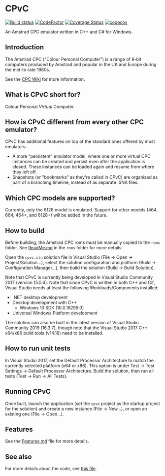 # CPvC

[![Build status](https://badge.buildkite.com/d5ba19b44c23f47b75db350b462738bf1dc048311058e34b16.svg)](https://buildkite.com/cpvc/build-and-test)
[![CodeFactor](https://www.codefactor.io/repository/github/alybaek2/cpvc/badge/master)](https://www.codefactor.io/repository/github/alybaek2/cpvc/overview/master)
[![Coverage Status](https://coveralls.io/repos/github/alybaek2/cpvc/badge.svg?branch=master)](https://coveralls.io/github/alybaek2/cpvc?branch=master)
[![codecov](https://codecov.io/gh/alybaek2/cpvc/branch/master/graph/badge.svg)](https://codecov.io/gh/alybaek2/cpvc)

An Amstrad CPC emulator written in C++ and C# for Windows.

## Introduction

The Amstrad CPC ("Colour Personal Computer") is a range of 8-bit computers produced by Amstrad and popular in the UK and Europe during the mid-to-late 1980s.

See the [CPC Wiki](http://www.cpcwiki.eu/) for more information.

## What is CPvC short for?

Colour Personal *Virtual* Computer.

## How is CPvC different from every other CPC emulator?

CPvC has additional features on top of the standard ones offered by most emulators:

* A more "persistent" emulator model, where one or more virtual CPC instances can be created and persist even after the application is closed. These instances can be loaded again and resume from where they left off.
* Snapshots (or "bookmarks" as they're called in CPvC) are organized as part of a branching timeline, instead of as separate .SNA files. 

## Which CPC models are supported?

Currently, only the 6128 model is emulated. Support for other models (464, 664, 464+, and 6128+) will be added in the future.

## How to build

Before building, the Amstrad CPC roms must be manually copied to the `roms` folder. See [ReadMe.md](roms/ReadMe.md) in the `roms` folder for more details.

Open the `cpvc.sln` solution file in Visual Studio (File -> Open -> Project/Solution...), select the solution configuration and platform (Build -> Configuration Manager...), then build the solution (Build -> Build Solution).

Note that CPvC is currently being developed in Visual Studio Community 2017 (version 15.5.6). Note that since CPvC is written in both C++ and C#, Visual Studio needs at least the following Workloads/Components installed:

* .NET desktop development
* Desktop development with C++
  * Windows 10 SDK (10.0.16299.0)
* Universal Windows Platform development

The solution can also be built in the latest version of Visual Studio Community 2019 (16.3.7), though note that the Visual Studio 2017 C++ x64/x86 build tools (v14.16) need to be installed.

## How to run unit tests

In Visual Studio 2017, set the Default Processor Architecture to match the currently selected platform (x64 or x86). This option is under Test -> Test Settings -> Default Processor Architecture. Build the solution, then run all tests (Test -> Run -> All Tests).

## Running CPvC

Once built, launch the application (set the `cpvc` project as the startup project for the solution) and create a new instance (File -> New...), or open an existing one (File -> Open...).

## Features

See the [Features.md](docs/Features.md) file for more details.

## See also

For more details about the code, see [this file](docs/Code.md).